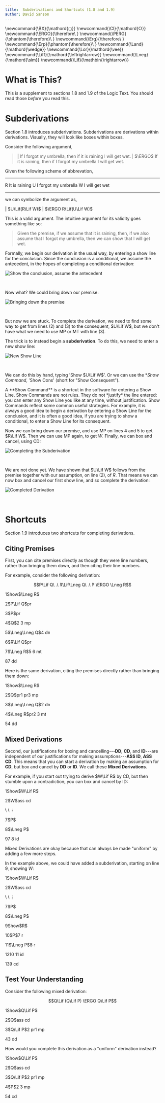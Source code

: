 ```yaml
---
title:  Subderivations and Shortcuts (1.8 and 1.9)
author: David Sanson
...
```



\newcommand{\BX}{\mathord{◻}}
\newcommand{\CI}{\mathord{○}}
\newcommand{\ERGO}{\therefore\ }
\newcommand{\PERG}{\phantom{\therefore}\ }
\newcommand{\Erg}{\therefore\ }
\newcommand{\Erp}{\phantom{\therefore}\ }
\newcommand{\Land}{\mathord{\wedge}}
\newcommand{\Lor}{\mathord{\vee}}
\newcommand{\Liff}{\mathord{\leftrightarrow}}
\newcommand{\Lneg}{\mathord{\sim}}
\newcommand{\Lif}{\mathbin{\rightarrow}}

# What is This?

This is a supplement to sections 1.8 and 1.9 of the Logic Text. You
should read those *before* you read this.

# Subderivations

Section 1.8 introduces subderivations. Subderivations are derivations within derivations. Visually, they will look like boxes within boxes.

Consider the following argument,

>| If I forgot my umbrella, then if it is raining I will get wet.
>| $\ERGO$ If it is raining, then if I forgot my umbrella I will get wet.

Given the following scheme of abbrevation,

-- ------------------------
R  It is raining
U  I forgot my umbrella
W  I will get wet
-- ------------------------

we can symbolize the argument as,

| $U\Lif(R\Lif W)$
| $\ERGO R\Lif(U\Lif W)$

This is a valid argument. The intuitive argument for its validity goes something like so:

> Given the premise, if we assume that it is raining, then, if we also assume that I forgot my umbrella, then we can show that I will get wet.

Formally, we begin our derivation in the usual way, by entering a show line for the conclusion. Since the conclusion is a conditional, we assume the antecedent, in the hopes of completing a conditional derivation:

![Show the conclusion, assume the antecedent](http://files.davidsanson.com/logic2010/subder1.png)

<br style="clear:both">

Now what? We could bring down our premise:

![Bringing down the premise](http://files.davidsanson.com/logic2010/subder2.png)

<br style="clear:both">

But now we are stuck. To complete the derivation, we need to find some way to get from lines (2) and (3) to the consequent, $U\Lif W$, but we don't have what we need to use MP or MT with line (3).

The trick is to instead begin a **subderivation**. To do this, we need to enter a new show line:

![New Show Line](http://files.davidsanson.com/logic2010/subder3.png)

<br style="clear:both">

We can do this by hand, typing 'Show $U\Lif W$'. Or we can use the **Show Command*, 'Show Cons' (short for "Show Consequent"). 

<div class="boxed">
A **Show Command** is a shortcut in the software for entering a Show Line. Show Commands are not rules. They do not *justify* the line entered: you can enter any Show Line you like at any time, without justification. Show Commands reflect some common useful strategies. For example, it is always a good idea to begin a derivation by entering a Show Line for the conclusion, and it is often a good idea, if you are trying to show a conditional, to enter a Show Line for its consequent.
</div>

Now we can bring down our premise, and use MP on lines 4 and 5 to get $R\Lif W$. Then we can use MP again, to get $W$. Finally, we can box and cancel, using CD:

![Completing the Subderivation](http://files.davidsanson.com/logic2010/subder4.png)

<br style="clear:both">

We are not done yet. We have shown that $U\Lif W$ follows from the premise together with our assumption, on line (2), of $R$. That means we can now box and cancel our first show line, and so complete the derivation:


![Completed Derivation](http://files.davidsanson.com/logic2010/subder5.png)

<br style="clear:both">

# Shortcuts

Section 1.9 introduces two shortcuts for completing derivations. 

## Citing Premises

First, you can cite premises directly as though they were line numbers, rather than bringing them down, and then citing their line numbers.

For example, consider the following derivation:

$$P\Lif Q\ .\ R\Lif\Lneg Q\ .\ P \ERGO \Lneg R$$



<!--
~~~ {.derivation}

1. !Show $\Lneg R$               & "show conc"
2.   $P\Lif Q$                  & pr
3.   $P$                        & pr
4.   $Q$                        &  2 3 mp
5.   $\Lneg\Lneg Q$             & 4 dn
6.   $R\Lif Q$                  & pr
7.   $\Lneg R$                  & 5 6 mt
8.                              & 7 dd
~~~
-->
<div class='der outer'><p class='dline'><span class='dnum'>1</span><span class='dform'><span class='dshow canceled'>Show</span>$\Lneg R$</span><span class='djust'></span></p><div class='der boxed'><p class='dline'><span class='dnum'>2</span><span class='dform'>$P\Lif Q$</span><span class='djust'>pr</span></p><p class='dline'><span class='dnum'>3</span><span class='dform'>$P$</span><span class='djust'>pr</span></p><p class='dline'><span class='dnum'>4</span><span class='dform'>$Q$</span><span class='djust'>2 3 mp</span></p><p class='dline'><span class='dnum'>5</span><span class='dform'>$\Lneg\Lneg Q$</span><span class='djust'>4 dn</span></p><p class='dline'><span class='dnum'>6</span><span class='dform'>$R\Lif Q$</span><span class='djust'>pr</span></p><p class='dline'><span class='dnum'>7</span><span class='dform'>$\Lneg R$</span><span class='djust'>5 6 mt</span></p><p class='dline'><span class='dnum'>8</span><span class='dform'></span><span class='djust'>7 dd</span></p></div></div>



Here is the same derivation, citing the premises directly rather than bringing them down:



<!--
~~~ {.derivation}
1. !Show $\Lneg R$               & "show conc"
2.   $Q$                        & pr1 pr3 mp
3.   $\Lneg\Lneg Q$             & 2 dn
4.   $\Lneg R$                  & pr2 3 mt
5.                              & 4 dd
~~~
-->
<div class='der outer'><p class='dline'><span class='dnum'>1</span><span class='dform'><span class='dshow canceled'>Show</span>$\Lneg R$</span><span class='djust'></span></p><div class='der boxed'><p class='dline'><span class='dnum'>2</span><span class='dform'>$Q$</span><span class='djust'>pr1 pr3 mp</span></p><p class='dline'><span class='dnum'>3</span><span class='dform'>$\Lneg\Lneg Q$</span><span class='djust'>2 dn</span></p><p class='dline'><span class='dnum'>4</span><span class='dform'>$\Lneg R$</span><span class='djust'>pr2 3 mt</span></p><p class='dline'><span class='dnum'>5</span><span class='dform'></span><span class='djust'>4 dd</span></p></div></div>



## Mixed Derivations

Second, our justifications for boxing and cancelling---**DD**, **CD**, and **ID**---are independent of our justifications for making assumptions---**ASS ID**, **ASS CD**. This means that you can start a derivation by making an assumption for **CD**, but box and cancel by **DD** or **ID**. We call these **Mixed Derivations**.

For example, if you start out trying to derive $W\Lif R$ by CD, but then stumble upon a contradiction, you can box and cancel by ID:



<!--
~~~{.derivation}
1.   !Show  $W\Lif R$            &         
2.   $W$                         & ass cd
     \ \ ⋮
7.   $P$                         &  
8.   $\Lneg P$                   &
9.                               & 7 8 id
~~~
-->
<div class='der outer'><p class='dline'><span class='dnum'>1</span><span class='dform'><span class='dshow canceled'>Show</span>$W\Lif R$</span><span class='djust'></span></p><div class='der boxed'><p class='dline'><span class='dnum'>2</span><span class='dform'>$W$</span><span class='djust'>ass cd</span></p><p class='dline'><span class='dnum'></span><span class='dform'>     \ \ ⋮</span><span class='djust'></span></p><p class='dline'><span class='dnum'>7</span><span class='dform'>$P$</span><span class='djust'></span></p><p class='dline'><span class='dnum'>8</span><span class='dform'>$\Lneg P$</span><span class='djust'></span></p><p class='dline'><span class='dnum'>9</span><span class='dform'></span><span class='djust'>7 8 id</span></p></div></div>



Mixed Derivations are okay because that can always be made "uniform" by adding a few more steps.

In the example above, we could have added a subderivation, starting on line 9, showing $W$:



<!--
~~~{.derivation}
1.   !Show  $W\Lif R$            &         
2.   $W$                         & ass cd
     \ \ ⋮
7.   $P$                         &  
8.   $\Lneg P$                   &
9.   !Show $R$                  & 'show cons'
10.    $P$                      & 7 r
11.    $\Lneg P$                & 8 r
12.                             & 10 11 id   
13.                             & 9 cd
~~~
-->
<div class='der outer'><p class='dline'><span class='dnum'>1</span><span class='dform'><span class='dshow canceled'>Show</span>$W\Lif R$</span><span class='djust'></span></p><div class='der boxed'><p class='dline'><span class='dnum'>2</span><span class='dform'>$W$</span><span class='djust'>ass cd</span></p><p class='dline'><span class='dnum'></span><span class='dform'>     \ \ ⋮</span><span class='djust'></span></p><p class='dline'><span class='dnum'>7</span><span class='dform'>$P$</span><span class='djust'></span></p><p class='dline'><span class='dnum'>8</span><span class='dform'>$\Lneg P$</span><span class='djust'></span></p><p class='dline'><span class='dnum'>9</span><span class='dform'><span class='dshow canceled'>Show</span>$R$</span><span class='djust'></span></p><div class='der boxed'><p class='dline'><span class='dnum'>10</span><span class='dform'>$P$</span><span class='djust'>7 r</span></p><p class='dline'><span class='dnum'>11</span><span class='dform'>$\Lneg P$</span><span class='djust'>8 r</span></p><p class='dline'><span class='dnum'>12</span><span class='dform'></span><span class='djust'>10 11 id   </span></p></div><p class='dline'><span class='dnum'>13</span><span class='dform'></span><span class='djust'>9 cd</span></p></div></div>



## Test Your Understanding

Consider the following mixed derivation:

$$Q\Lif (Q\Lif P) \ERGO Q\Lif P$$



<!--
~~~{.derivation}
1.  !Show $Q\Lif P$         
2.  $Q$                     & ass cd
3.  $Q\Lif P$            & 2 pr1 mp
4.                       & 3 dd
~~~
-->
<div class='der outer'><p class='dline'><span class='dnum'>1</span><span class='dform'><span class='dshow canceled'>Show</span>$Q\Lif P$         </span><span class='djust'></span></p><div class='der boxed'><p class='dline'><span class='dnum'>2</span><span class='dform'>$Q$</span><span class='djust'>ass cd</span></p><p class='dline'><span class='dnum'>3</span><span class='dform'>$Q\Lif P$</span><span class='djust'>2 pr1 mp</span></p><p class='dline'><span class='dnum'>4</span><span class='dform'></span><span class='djust'>3 dd</span></p></div></div>



How would you complete this derivation as a "uniform" derivation instead?

<div class='answers'>



<!--
~~~{.derivation}
1.  !Show $Q\Lif P$         
2.  $Q$                     & ass cd
3.  $Q\Lif P$            & 2 pr1 mp
4.  $P$                  & 2 3 mp
5.                      & 4 cd
~~~
-->
<div class='der outer'><p class='dline'><span class='dnum'>1</span><span class='dform'><span class='dshow canceled'>Show</span>$Q\Lif P$         </span><span class='djust'></span></p><div class='der boxed'><p class='dline'><span class='dnum'>2</span><span class='dform'>$Q$</span><span class='djust'>ass cd</span></p><p class='dline'><span class='dnum'>3</span><span class='dform'>$Q\Lif P$</span><span class='djust'>2 pr1 mp</span></p><p class='dline'><span class='dnum'>4</span><span class='dform'>$P$</span><span class='djust'>2 3 mp</span></p><p class='dline'><span class='dnum'>5</span><span class='dform'></span><span class='djust'>4 cd</span></p></div></div>





